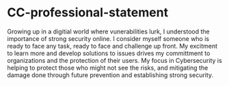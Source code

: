 # CC-professional-statement

Growing up in a digitial world where vunerabilities lurk, I understood the importance of strong security online. I consider myself someone who is ready to face any task, ready to face and challenge up front. My excitment to learn more and develop solutions to issues drives my committment to organizations and the protection of their users. My focus in Cybersecurity is helping to protect those who might not see the risks, and mitigating the damage done through future prevention and establishing strong security.
